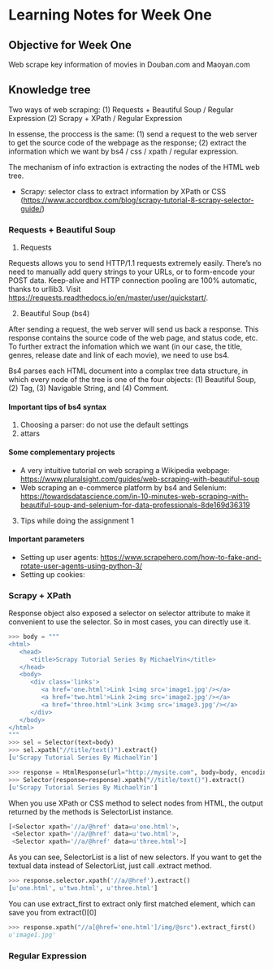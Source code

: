 # Learning Notes for Week One

## Objective for Week One
Web scrape key information of movies in Douban.com and Maoyan.com

## Knowledge tree
Two ways of web scraping: (1) Requests + Beautiful Soup / Regular Expression (2) Scrapy + XPath / Regular Expression

In essense, the proccess is the same: (1) send a request to the web server to get the source code of the webpage as the response; (2) extract the information which we want by bs4 / css / xpath / regular expression.

The mechanism of info extraction is extracting the nodes of the HTML web tree.
* Scrapy: selector class to extract information by XPath or CSS (https://www.accordbox.com/blog/scrapy-tutorial-8-scrapy-selector-guide/)

### Requests + Beautiful Soup
1. Requests

Requests allows you to send HTTP/1.1 requests extremely easily. There’s no need to manually add query strings to your URLs, or to form-encode your POST data. Keep-alive and HTTP connection pooling are 100% automatic, thanks to urllib3. Visit https://requests.readthedocs.io/en/master/user/quickstart/.

2. Beautiful Soup (bs4)

After sending a request, the web server will send us back a response. This response contains the source code of the web page, and status code, etc. To further extract the infomation which we want (in our case, the title, genres, release date and link of each movie), we need to use bs4.

Bs4 parses each HTML document into a complax tree data structure, in which every node of the tree is one of the four objects: (1) Beautiful Soup, (2) Tag, (3) Navigable String, and (4) Comment.

#### Important tips of bs4 syntax
1. Choosing a parser: do not use the default settings
2. attars


#### Some complementary projects
* A very intuitive tutorial on web scraping a Wikipedia webpage: https://www.pluralsight.com/guides/web-scraping-with-beautiful-soup
* Web scraping an e-commerce platform by bs4 and Selenium: https://towardsdatascience.com/in-10-minutes-web-scraping-with-beautiful-soup-and-selenium-for-data-professionals-8de169d36319

3. Tips while doing the assignment 1

#### Important parameters
* Setting up user agents: https://www.scrapehero.com/how-to-fake-and-rotate-user-agents-using-python-3/
* Setting up cookies: 


### Scrapy + XPath

Response object also exposed a selector on selector attribute to make it convenient to use the selector. So in most cases, you can directly use it.

```python
>>> body = """
<html>
   <head>
      <title>Scrapy Tutorial Series By MichaelYin</title>
   </head>
   <body>
      <div class='links'>
         <a href='one.html'>Link 1<img src='image1.jpg'/></a>
         <a href='two.html'>Link 2<img src='image2.jpg'/></a>
         <a href='three.html'>Link 3<img src='image3.jpg'/></a>
      </div>
   </body>
</html>
"""
>>> sel = Selector(text=body)
>>> sel.xpath("//title/text()").extract()
[u'Scrapy Tutorial Series By MichaelYin']

>>> response = HtmlResponse(url="http://mysite.com", body=body, encoding='utf-8')
>>> Selector(response=response).xpath("//title/text()").extract()
[u'Scrapy Tutorial Series By MichaelYin']
```

When you use XPath or CSS method to select nodes from HTML, the output returned by the methods is SelectorList instance.

```python
[<Selector xpath='//a/@href' data=u'one.html'>,
 <Selector xpath='//a/@href' data=u'two.html'>,
 <Selector xpath='//a/@href' data=u'three.html'>]
 ```
 As you can see, SelectorList is a list of new selectors. If you want to get the textual data instead of SelectorList, just call .extract method.

```python
>>> response.selector.xpath('//a/@href').extract()
[u'one.html', u'two.html', u'three.html']
```

You can use extract_first to extract only first matched element, which can save you from extract()[0]

```python
>>> response.xpath("//a[@href='one.html']/img/@src").extract_first()
u'image1.jpg'
```
 

### Regular Expression
